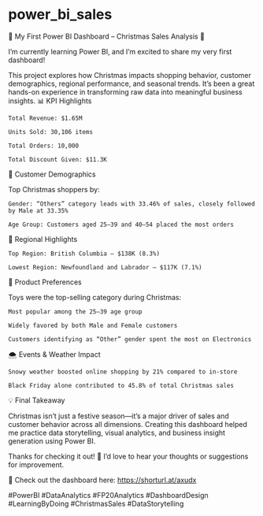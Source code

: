 # power_bi_sales
🎄 My First Power BI Dashboard – Christmas Sales Analysis 🎄

I’m currently learning Power BI, and I’m excited to share my very first dashboard!

This project explores how Christmas impacts shopping behavior, customer demographics, regional performance, and seasonal trends. It’s been a great hands-on experience in transforming raw data into meaningful business insights.
📊 KPI Highlights

    Total Revenue: $1.65M

    Units Sold: 30,106 items

    Total Orders: 10,000

    Total Discount Given: $11.3K

👥 Customer Demographics

Top Christmas shoppers by:

    Gender: “Others” category leads with 33.46% of sales, closely followed by Male at 33.35%

    Age Group: Customers aged 25–39 and 40–54 placed the most orders

📍 Regional Highlights

    Top Region: British Columbia – $138K (8.3%)

    Lowest Region: Newfoundland and Labrador – $117K (7.1%)

🧸 Product Preferences

Toys were the top-selling category during Christmas:

    Most popular among the 25–39 age group

    Widely favored by both Male and Female customers

    Customers identifying as “Other” gender spent the most on Electronics

🌨️ Events & Weather Impact

    Snowy weather boosted online shopping by 21% compared to in-store

    Black Friday alone contributed to 45.8% of total Christmas sales

💡 Final Takeaway

Christmas isn’t just a festive season—it’s a major driver of sales and customer behavior across all dimensions. Creating this dashboard helped me practice data storytelling, visual analytics, and business insight generation using Power BI.

Thanks for checking it out! 🙌 I’d love to hear your thoughts or suggestions for improvement.

🔗 Check out the dashboard here: https://shorturl.at/axudx

#PowerBI #DataAnalytics #FP20Analytics #DashboardDesign #LearningByDoing #ChristmasSales #DataStorytelling
